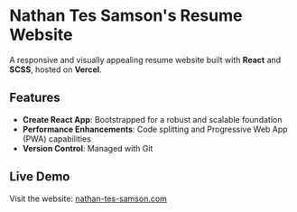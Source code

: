 # Nathan Tes Samson's Resume Website

A responsive and visually appealing resume website built with **React** and **SCSS**, hosted on **Vercel**.

## Features

- **Create React App**: Bootstrapped for a robust and scalable foundation
- **Performance Enhancements**: Code splitting and Progressive Web App (PWA) capabilities
- **Version Control**: Managed with Git

## Live Demo

Visit the website: [nathan-tes-samson.com](https://nathan-tes-samson.com/)
